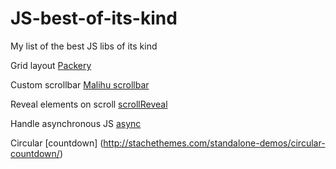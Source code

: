# JS-best-of-its-kind
My list of the best JS libs of its kind

Grid layout [Packery](https://github.com/metafizzy/packery)

Custom scrollbar
[Malihu scrollbar](https://github.com/malihu/malihu-custom-scrollbar-plugin)

Reveal elements on scroll [scrollReveal](https://github.com/jlmakes/scrollReveal.js)

Handle asynchronous JS [async](https://github.com/caolan/async)

Circular [countdown] (http://stachethemes.com/standalone-demos/circular-countdown/)
